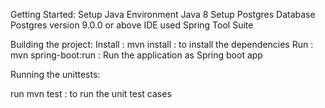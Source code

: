 Getting Started:
Setup Java Environment
  Java 8
Setup Postgres Database
  Postgres version 9.0.0 or above
IDE used
  Spring Tool Suite

Building the project:
  Install : mvn install : to install the dependencies
  Run : mvn spring-boot:run : Run the application as Spring boot app

Running the unittests:

run mvn test : to run the unit test cases



